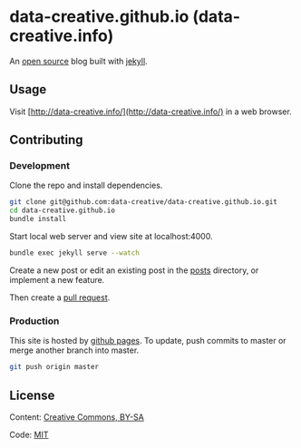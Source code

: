 # data-creative.github.io (data-creative.info)

An [open source](https://github.com/data-creative/data-creative.github.io) blog built with [jekyll](http://jekyllrb.com/).

## Usage

Visit [http://data-creative.info/](http://data-creative.info/) in a web browser.

## Contributing

### Development

Clone the repo and install dependencies.

```` sh
git clone git@github.com:data-creative/data-creative.github.io.git
cd data-creative.github.io
bundle install
````

Start local web server and view site at localhost:4000.

```` sh
bundle exec jekyll serve --watch
````

Create a new post or edit an existing post in the [posts](/_posts) directory, or implement a new feature.

Then create a [pull request](https://github.com/data-creative/data-creative.github.io/pulls/).

### Production

This site is hosted by [github pages](https://pages.github.com/). To update, push commits to master or merge another branch into master.

```` sh
git push origin master
````

## License

Content: [Creative Commons, BY-SA](http://creativecommons.org/licenses/by-sa/4.0/)

Code: [MIT](http://opensource.org/licenses/mit-license.php)
